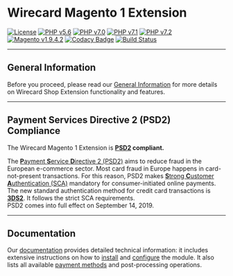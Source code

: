 # Wirecard Magento 1 Extension

[![License](https://img.shields.io/badge/license-GPLv3-blue.svg)](https://raw.githubusercontent.com/wirecard/magento-ee/master/LICENSE)
[![PHP v5.6](https://img.shields.io/badge/php-v5.6-yellow.svg)](http://www.php.net)
[![PHP v7.0](https://img.shields.io/badge/php-v7.0-yellow.svg)](http://www.php.net)
[![PHP v7.1](https://img.shields.io/badge/php-v7.1-yellow.svg)](http://www.php.net)
[![PHP v7.2](https://img.shields.io/badge/php-v7.2-yellow.svg)](http://www.php.net)
[![Magento v1.9.4.2](https://img.shields.io/badge/Magento-v1.9.4.2-green.svg)](https://magento.com/)
[![Codacy Badge](https://api.codacy.com/project/badge/Grade/2d8b7770ca0342f880e5e63f44b4d881)](https://www.codacy.com/app/Wirecard/magento-ee?utm_source=github.com&amp;utm_medium=referral&amp;utm_content=wirecard/magento-ee&amp;utm_campaign=Badge_Grade)
[![Build Status](https://travis-ci.org/wirecard/magento-ee.svg?branch=master)](https://travis-ci.org/wirecard/magento-ee)

***
## General Information 
Before you proceed, please read our [General Information](https://github.com/wirecard/magento-ee/wiki/Wirecard-Shop-Extensions-General-Information) for more details on Wirecard Shop Extension functionality and features.

***
## Payment Services Directive 2 (PSD2) Compliance 
The Wirecard Magento 1 Extension is **[PSD2](https://doc.wirecard.com/CreditCard.html#CreditCard_PSD2) compliant.**  

The [**P**ayment **S**ervice **D**irective 2 (PSD2)](https://doc.wirecard.com/CreditCard.html#CreditCard_PSD2) aims to reduce fraud in the European e-commerce sector. Most card fraud in Europe happens in card-not-present transactions. For this reason, PSD2 makes [**S**trong **C**ustomer **A**uthentication (SCA)](https://doc.wirecard.com/CreditCard.html#CreditCard_PSD2_SCA) mandatory for consumer-initiated online payments. The new standard authentication method for credit card transactions is [**3DS2**](https://doc.wirecard.com/CreditCard.html#CreditCard_3DS2). It follows the strict SCA requirements.  
PSD2 comes into full effect on September 14, 2019.  

***
## Documentation
Our [documentation](https://github.com/wirecard/magento-ee/wiki) provides detailed technical information: it includes extensive instructions on how to [install](https://github.com/wirecard/magento-ee/wiki/Installation) and [configure](https://github.com/wirecard/magento-ee/wiki/Configuration) the module. It also lists all available [payment methods](https://github.com/wirecard/magento-ee/wiki#supported-payment-methods) and post-processing operations.
